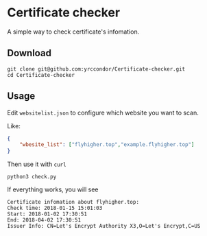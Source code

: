 # Certificate checker
A simple way to check certificate's infomation.

## Download
```
git clone git@github.com:yrccondor/Certificate-checker.git
cd Certificate-checker
```

## Usage
Edit <code>websitelist.json</code> to configure which website you want to scan.

Like:
```json
{
    "wbesite_list": ["flyhigher.top","example.flyhigher.top"]
}
```

Then use it with <code>curl</code>
```
python3 check.py
```
If everything works, you will see
```
Certificate infomation about flyhigher.top:
Check time: 2018-01-15 15:01:03
Start: 2018-01-02 17:30:51
End: 2018-04-02 17:30:51
Issuer Info: CN=Let's Encrypt Authority X3,O=Let's Encrypt,C=US
```